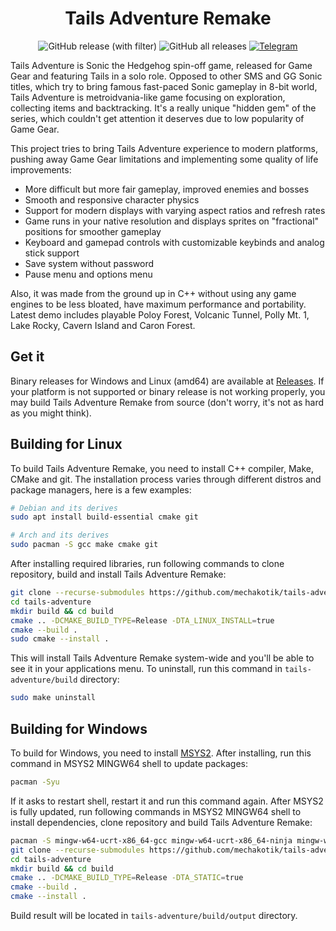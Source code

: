 <h1 align="center">
  Tails Adventure Remake
</h1>

<div align="center">

![GitHub release (with filter)](https://img.shields.io/github/v/release/mechakotik/tails-adventure?style=flat&label=latest&color=&logo=Git&logoColor=white)
![GitHub all releases](https://img.shields.io/github/downloads/mechakotik/tails-adventure/total?color=red)
[![Telegram](https://img.shields.io/badge/Telegram-blue.svg?style=flat&logo=Telegram&logoColor=white)](https://t.me/tailsadventure)

</div>

Tails Adventure is Sonic the Hedgehog spin-off game, released for Game Gear and featuring Tails in a solo role. Opposed to other SMS and GG Sonic titles, which try to bring famous fast-paced Sonic gameplay in 8-bit world, Tails Adventure is metroidvania-like game focusing on exploration, collecting items and backtracking. It's a really unique "hidden gem" of the series, which couldn't get attention it deserves due to low popularity of Game Gear.

This project tries to bring Tails Adventure experience to modern platforms, pushing away Game Gear limitations and implementing some quality of life improvements:
- More difficult but more fair gameplay, improved enemies and bosses
- Smooth and responsive character physics
- Support for modern displays with varying aspect ratios and refresh rates
- Game runs in your native resolution and displays sprites on "fractional" positions for smoother gameplay
- Keyboard and gamepad controls with customizable keybinds and analog stick support
- Save system without password
- Pause menu and options menu

Also, it was made from the ground up in C++ without using any game engines to be less bloated, have maximum performance and portability. Latest demo includes playable Poloy Forest, Volcanic Tunnel, Polly Mt. 1, Lake Rocky, Cavern Island and Caron Forest.

## Get it

Binary releases for Windows and Linux (amd64) are available at [Releases](https://github.com/mechakotik/tails-adventure/releases). If your platform is not supported or binary release is not working properly, you may build Tails Adventure Remake from source (don't worry, it's not as hard as you might think).

## Building for Linux

To build Tails Adventure Remake, you need to install C++ compiler, Make, CMake and git. The installation process varies through different distros and package managers, here is a few examples:

```sh
# Debian and its derives
sudo apt install build-essential cmake git

# Arch and its derives
sudo pacman -S gcc make cmake git
```

After installing required libraries, run following commands to clone repository, build and install Tails Adventure Remake:

```sh
git clone --recurse-submodules https://github.com/mechakotik/tails-adventure
cd tails-adventure
mkdir build && cd build
cmake .. -DCMAKE_BUILD_TYPE=Release -DTA_LINUX_INSTALL=true
cmake --build .
sudo cmake --install .
```

This will install Tails Adventure Remake system-wide and you'll be able to see it in your applications menu. To uninstall, run this command in `tails-adventure/build` directory:

```sh
sudo make uninstall
```

## Building for Windows

To build for Windows, you need to install [MSYS2](https://www.msys2.org). After installing, run this command in MSYS2 MINGW64 shell to update packages:

```sh
pacman -Syu
```

If it asks to restart shell, restart it and run this command again. After MSYS2 is fully updated, run following commands in MSYS2 MINGW64 shell to install dependencies, clone repository and build Tails Adventure Remake:

```sh
pacman -S mingw-w64-ucrt-x86_64-gcc mingw-w64-ucrt-x86_64-ninja mingw-w64-ucrt-x86_64-cmake git
git clone --recurse-submodules https://github.com/mechakotik/tails-adventure
cd tails-adventure
mkdir build && cd build
cmake .. -DCMAKE_BUILD_TYPE=Release -DTA_STATIC=true
cmake --build .
cmake --install .
```

Build result will be located in `tails-adventure/build/output` directory.
